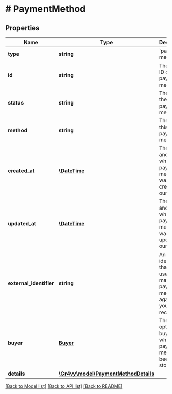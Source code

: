 # # PaymentMethod

## Properties

Name | Type | Description | Notes
------------ | ------------- | ------------- | -------------
**type** | **string** | &#x60;payment-method&#x60;. | [optional]
**id** | **string** | The unique ID of the payment method. | [optional]
**status** | **string** | The state of the payment method. | [optional]
**method** | **string** | The type of this payment method. | [optional]
**created_at** | [**\DateTime**](\DateTime.md) | The date and time when this payment method was first created in our system. | [optional]
**updated_at** | [**\DateTime**](\DateTime.md) | The date and time when this payment method was last updated in our system. | [optional]
**external_identifier** | **string** | An external identifier that can be used to match the payment method against your own records. | [optional]
**buyer** | [**Buyer**](Buyer.md) | The optional buyer for which this payment method has been stored. | [optional]
**details** | [**\Gr4vy\model\PaymentMethodDetails**](PaymentMethodDetails.md) |  | [optional]

[[Back to Model list]](../../README.md#models) [[Back to API list]](../../README.md#endpoints) [[Back to README]](../../README.md)

